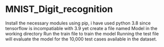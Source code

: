 # MNIST_Digit_recognition
Install the necessary modules using pip, i have used python 3.8 since tensorflow is incompatiable with 3.9 yet 
create a file named Model in the working directory
Run the train file to train the model
Running the test file will evaluate the model for the 10,000 test cases available in the dataset.
